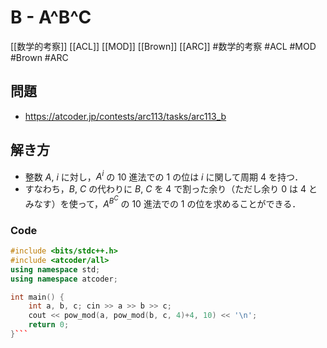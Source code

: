 # B - A^B^C
[[数学的考察]] [[ACL]] [[MOD]] [[Brown]] [[ARC]]
#数学的考察 #ACL #MOD #Brown #ARC 

## 問題
- https://atcoder.jp/contests/arc113/tasks/arc113_b

## 解き方
- 整数 $A,\ i$ に対し，$A^i$ の $10$ 進法での $1$ の位は $i$ に関して周期 $4$ を持つ．
- すなわち，$B,\ C$ の代わりに $B,\ C$ を $4$ で割った余り（ただし余り $0$ は $4$ とみなす）を使って，$A^{B^C}$ の $10$ 進法での $1$ の位を求めることができる．

### Code
```c++
#include <bits/stdc++.h>
#include <atcoder/all>
using namespace std;
using namespace atcoder;

int main() {
	int a, b, c; cin >> a >> b >> c;
	cout << pow_mod(a, pow_mod(b, c, 4)+4, 10) << '\n';
    return 0;
}```